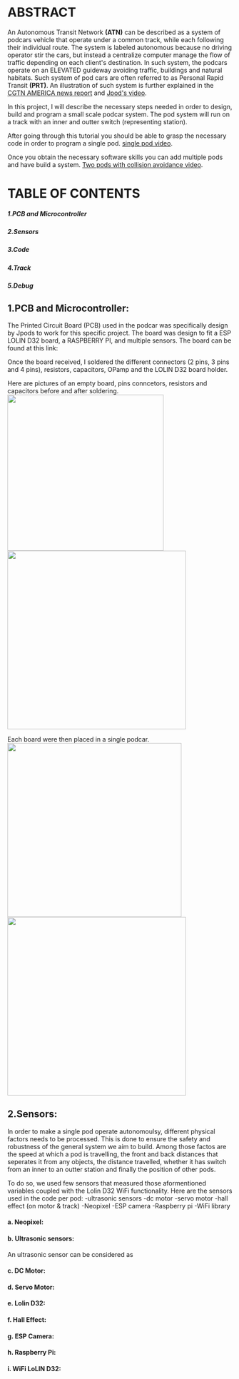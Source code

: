 # ABSTRACT

 An Autonomous Transit Network **(ATN)** can be described as a system of podcars vehicle that operate under a common track, while each following their individual route. The system is labeled autonomous because no driving operator stir the cars, but instead a centralize computer manage the flow of traffic depending on each client's destination. In such system, the podcars operate on an ELEVATED guideway avoiding traffic, buildings and natural habitats. Such system of pod cars are often referred to as Personal Rapid Transit **(PRT)**. An illustration of such system is further explained in the [CGTN AMERICA news report](https://www.youtube.com/watch?v=QBp7HuzCCWU) and [Jpod's video](https://www.youtube.com/watch?v=rRIzvfW8XXs).
 
 In this project, I will describe the necessary steps needed in order to design, build and program a small scale podcar system. The pod system will run on a track with an inner and outter switch (representing station).
 
 After going through this tutorial you should be able to grasp the necessary code in order to program a single pod. [single pod video](https://player.vimeo.com/video/390130443).  

Once you obtain the necessary software skills you can add multiple pods and have build a system. [Two pods with collision avoidance video](https://www.youtube.com/watch?v=rCR6fW-CSME).
 
# TABLE OF CONTENTS 
##### 1.PCB and Microcontroller   
##### 2.Sensors   
##### 3.Code    
##### 4.Track  
##### 5.Debug  
 
 
 ## 1.PCB and Microcontroller: 
 
 The Printed Circuit Board (PCB) used in the podcar was specifically design by Jpods to work for this specific project. The board was design to fit a ESP LOLIN D32 board, a RASPBERRY PI, and multiple sensors. The board can be found at this link:
 
 Once the board received, I soldered the different connectors (2 pins, 3 pins and 4 pins), resistors, capacitors, OPamp and the LOLIN D32 board holder. 

Here are pictures of an empty board, pins conncetors, resistors and capacitors before and after soldering. 
<img src="https://user-images.githubusercontent.com/58591461/74691817-32a8f080-5199-11ea-8c66-da995081eb52.jpg" width="350">
<img src="https://user-images.githubusercontent.com/58591461/74690625-95e45400-5194-11ea-99a9-ad1611ff258d.JPG" width="400">


Each board were then placed in a single podcar.  
<img src="https://user-images.githubusercontent.com/58591461/74691691-a696c900-5198-11ea-8146-19ac58ae621d.jpg" width="390">  <img src="https://user-images.githubusercontent.com/58591461/74691734-d34ae080-5198-11ea-8845-0f1f017e3e73.jpg" width="400">


## 2.Sensors: 

 In order to make a single pod operate autonomoulsy, different physical factors needs to be processed. This is done to ensure the safety and robustness of the general system we aim to build. Among those factos are the speed at which a pod is travelling, the front and back distances that seperates it from any objects, the distance travelled,  whether it has switch from an inner to an outter station and finally the position of other pods.  

 To do so, we used few sensors that measured those aformentioned variables coupled with the Lolin D32 WiFi functionality. Here are the sensors used in the code per pod:
 -ultrasonic sensors
 -dc motor
 -servo motor
 -hall effect (on motor & track)
 -Neopixel
 -ESP camera
 -Raspberry pi
 -WiFi library
   
   #### a. Neopixel:
   
   
   #### b. Ultrasonic sensors:
   An ultrasonic sensor can be considered as 
    
   #### c. DC Motor:
     
   #### d. Servo Motor:
      
   #### e. Lolin D32:
   
   #### f. Hall Effect:
   
   #### g. ESP Camera:
   
   #### h. Raspberry Pi:
   
   #### i. WiFi LoLIN D32:
 



 

  
